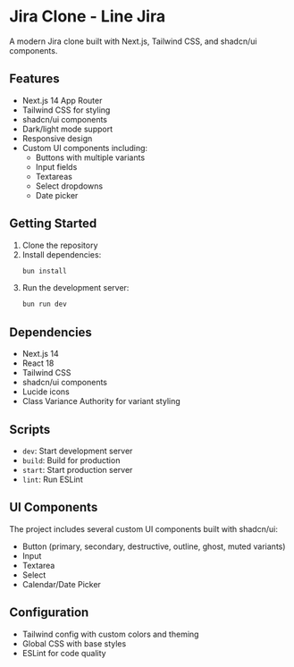 # Jira Clone - Line Jira

A modern Jira clone built with Next.js, Tailwind CSS, and shadcn/ui components.

## Features

- Next.js 14 App Router
- Tailwind CSS for styling
- shadcn/ui components
- Dark/light mode support
- Responsive design
- Custom UI components including:
  - Buttons with multiple variants
  - Input fields
  - Textareas
  - Select dropdowns
  - Date picker

## Getting Started

1. Clone the repository
2. Install dependencies:
   ```bash
   bun install
   ```
3. Run the development server:
   ```bash
   bun run dev
   ```

## Dependencies

- Next.js 14
- React 18
- Tailwind CSS
- shadcn/ui components
- Lucide icons
- Class Variance Authority for variant styling

## Scripts

- `dev`: Start development server
- `build`: Build for production
- `start`: Start production server
- `lint`: Run ESLint

## UI Components

The project includes several custom UI components built with shadcn/ui:

- Button (primary, secondary, destructive, outline, ghost, muted variants)
- Input
- Textarea
- Select
- Calendar/Date Picker

## Configuration

- Tailwind config with custom colors and theming
- Global CSS with base styles
- ESLint for code quality
